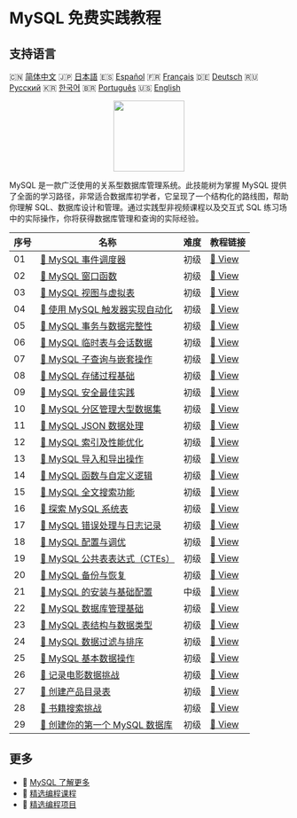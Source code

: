 # MySQL 免费实践教程

## 支持语言

🇨🇳 [简体中文](README_zh.md) 🇯🇵 [日本語](README_ja.md) 🇪🇸 [Español](README_es.md) 🇫🇷 [Français](README_fr.md) 🇩🇪 [Deutsch](README_de.md) 🇷🇺 [Русский](README_ru.md) 🇰🇷 [한국어](README_ko.md) 🇧🇷 [Português](README_pt.md) 🇺🇸 [English](README.md) 

<div align="center">
<img width="128px" src="https://file.labex.io/path/3JJy1bOBmUoZ.png">
</div>

MySQL 是一款广泛使用的关系型数据库管理系统。此技能树为掌握 MySQL 提供了全面的学习路径，非常适合数据库初学者，它呈现了一个结构化的路线图，帮助你理解 SQL、数据库设计和管理。通过实践型非视频课程以及交互式 SQL 练习场中的实际操作，你将获得数据库管理和查询的实际经验。

|   序号 | 名称                                                                                                                  | 难度   | 教程链接                                                                                            |
|--------|-----------------------------------------------------------------------------------------------------------------------|--------|-----------------------------------------------------------------------------------------------------|
|     01 | [📖 MySQL 事件调度器](https://labex.io/zh/tutorials/mysql-mysql-event-scheduler-550906)                               | 初级   | [🔗 View](https://labex.io/zh/tutorials/mysql-mysql-event-scheduler-550906)                         |
|     02 | [📖 MySQL 窗口函数](https://labex.io/zh/tutorials/mysql-mysql-window-functions-550921)                                | 初级   | [🔗 View](https://labex.io/zh/tutorials/mysql-mysql-window-functions-550921)                        |
|     03 | [📖 MySQL 视图与虚拟表](https://labex.io/zh/tutorials/mysql-mysql-views-and-virtual-tables-550920)                    | 初级   | [🔗 View](https://labex.io/zh/tutorials/mysql-mysql-views-and-virtual-tables-550920)                |
|     04 | [📖 使用 MySQL 触发器实现自动化](https://labex.io/zh/tutorials/mysql-mysql-triggers-for-automation-550919)            | 初级   | [🔗 View](https://labex.io/zh/tutorials/mysql-mysql-triggers-for-automation-550919)                 |
|     05 | [📖 MySQL 事务与数据完整性](https://labex.io/zh/tutorials/mysql-mysql-transactions-and-data-integrity-550918)         | 初级   | [🔗 View](https://labex.io/zh/tutorials/mysql-mysql-transactions-and-data-integrity-550918)         |
|     06 | [📖 MySQL 临时表与会话数据](https://labex.io/zh/tutorials/mysql-mysql-temporary-tables-and-session-data-550917)       | 初级   | [🔗 View](https://labex.io/zh/tutorials/mysql-mysql-temporary-tables-and-session-data-550917)       |
|     07 | [📖 MySQL 子查询与嵌套操作](https://labex.io/zh/tutorials/mysql-mysql-subqueries-and-nested-operations-550916)        | 初级   | [🔗 View](https://labex.io/zh/tutorials/mysql-mysql-subqueries-and-nested-operations-550916)        |
|     08 | [📖 MySQL 存储过程基础](https://labex.io/zh/tutorials/mysql-mysql-stored-procedures-basics-550915)                    | 初级   | [🔗 View](https://labex.io/zh/tutorials/mysql-mysql-stored-procedures-basics-550915)                |
|     09 | [📖 MySQL 安全最佳实践](https://labex.io/zh/tutorials/mysql-mysql-security-best-practices-550914)                     | 初级   | [🔗 View](https://labex.io/zh/tutorials/mysql-mysql-security-best-practices-550914)                 |
|     10 | [📖 MySQL 分区管理大型数据集](https://labex.io/zh/tutorials/mysql-mysql-partitioning-for-large-datasets-550912)       | 初级   | [🔗 View](https://labex.io/zh/tutorials/mysql-mysql-partitioning-for-large-datasets-550912)         |
|     11 | [📖 MySQL JSON 数据处理](https://labex.io/zh/tutorials/mysql-mysql-json-data-handling-550911)                         | 初级   | [🔗 View](https://labex.io/zh/tutorials/mysql-mysql-json-data-handling-550911)                      |
|     12 | [📖 MySQL 索引及性能优化](https://labex.io/zh/tutorials/mysql-mysql-indexes-and-performance-optimization-550910)      | 初级   | [🔗 View](https://labex.io/zh/tutorials/mysql-mysql-indexes-and-performance-optimization-550910)    |
|     13 | [📖 MySQL 导入和导出操作](https://labex.io/zh/tutorials/mysql-mysql-import-and-export-operations-550909)              | 初级   | [🔗 View](https://labex.io/zh/tutorials/mysql-mysql-import-and-export-operations-550909)            |
|     14 | [📖 MySQL 函数与自定义逻辑](https://labex.io/zh/tutorials/mysql-mysql-functions-and-custom-logic-550908)              | 初级   | [🔗 View](https://labex.io/zh/tutorials/mysql-mysql-functions-and-custom-logic-550908)              |
|     15 | [📖 MySQL 全文搜索功能](https://labex.io/zh/tutorials/mysql-mysql-full-text-search-capabilities-550907)               | 初级   | [🔗 View](https://labex.io/zh/tutorials/mysql-mysql-full-text-search-capabilities-550907)           |
|     16 | [📖 探索 MySQL 系统表](https://labex.io/zh/tutorials/mysql-explore-mysql-system-tables-391702)                        | 初级   | [🔗 View](https://labex.io/zh/tutorials/mysql-explore-mysql-system-tables-391702)                   |
|     17 | [📖 MySQL 错误处理与日志记录](https://labex.io/zh/tutorials/mysql-mysql-error-handling-and-logging-550905)            | 初级   | [🔗 View](https://labex.io/zh/tutorials/mysql-mysql-error-handling-and-logging-550905)              |
|     18 | [📖 MySQL 配置与调优](https://labex.io/zh/tutorials/mysql-mysql-configuration-and-tuning-550904)                      | 初级   | [🔗 View](https://labex.io/zh/tutorials/mysql-mysql-configuration-and-tuning-550904)                |
|     19 | [📖 MySQL 公共表表达式（CTEs）](https://labex.io/zh/tutorials/mysql-mysql-common-table-expressions-ctes-550903)       | 初级   | [🔗 View](https://labex.io/zh/tutorials/mysql-mysql-common-table-expressions-ctes-550903)           |
|     20 | [📖 MySQL 备份与恢复](https://labex.io/zh/tutorials/mysql-mysql-backup-and-recovery-550902)                           | 初级   | [🔗 View](https://labex.io/zh/tutorials/mysql-mysql-backup-and-recovery-550902)                     |
|     21 | [📖 MySQL 的安装与基础配置](https://labex.io/zh/tutorials/mysql-installation-and-basic-configuration-of-mysql-418415) | 中级   | [🔗 View](https://labex.io/zh/tutorials/mysql-installation-and-basic-configuration-of-mysql-418415) |
|     22 | [📖 MySQL 数据库管理基础](https://labex.io/zh/tutorials/mysql-database-management-fundamentals-with-mysql-418414)     | 初级   | [🔗 View](https://labex.io/zh/tutorials/mysql-database-management-fundamentals-with-mysql-418414)   |
|     23 | [📖 MySQL 表结构与数据类型](https://labex.io/zh/tutorials/mysql-mysql-table-structure-and-data-types-418307)          | 初级   | [🔗 View](https://labex.io/zh/tutorials/mysql-mysql-table-structure-and-data-types-418307)          |
|     24 | [📖 MySQL 数据过滤与排序](https://labex.io/zh/tutorials/mysql-mysql-data-filtering-and-sorting-418305)                | 初级   | [🔗 View](https://labex.io/zh/tutorials/mysql-mysql-data-filtering-and-sorting-418305)              |
|     25 | [📖 MySQL 基本数据操作](https://labex.io/zh/tutorials/sql-mysql-basic-data-manipulation-418303)                       | 初级   | [🔗 View](https://labex.io/zh/tutorials/sql-mysql-basic-data-manipulation-418303)                   |
|     26 | [📖 记录电影数据挑战](https://labex.io/zh/tutorials/mysql-record-movie-data-challenge-418302)                         | 初级   | [🔗 View](https://labex.io/zh/tutorials/mysql-record-movie-data-challenge-418302)                   |
|     27 | [📖 创建产品目录表](https://labex.io/zh/tutorials/mysql-create-a-product-catalog-table-418298)                        | 初级   | [🔗 View](https://labex.io/zh/tutorials/mysql-create-a-product-catalog-table-418298)                |
|     28 | [📖 书籍搜索挑战](https://labex.io/zh/tutorials/mysql-book-search-challenge-418297)                                   | 初级   | [🔗 View](https://labex.io/zh/tutorials/mysql-book-search-challenge-418297)                         |
|     29 | [📖 创建你的第一个 MySQL 数据库](https://labex.io/zh/tutorials/mysql-create-your-first-mysql-database-418265)         | 初级   | [🔗 View](https://labex.io/zh/tutorials/mysql-create-your-first-mysql-database-418265)              |

## 更多

- 🔗 [MySQL 了解更多](https://labex.io/zh/skilltrees/mysql)
- 🔗 [精选编程课程](https://github.com/labex-labs/awesome-programming-courses)
- 🔗 [精选编程项目](https://github.com/labex-labs/awesome-programming-projects)

